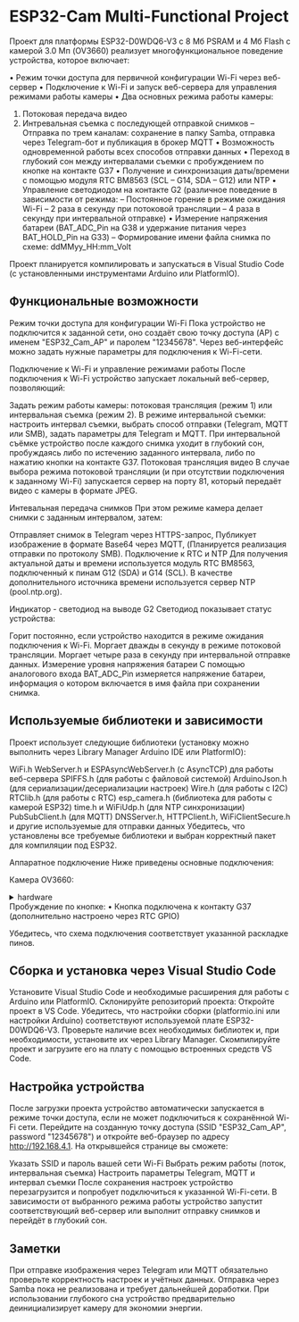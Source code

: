 # ESP32-Cam Multi-Functional Project
Проект для платформы ESP32-D0WDQ6-V3 с 8 Мб PSRAM и 4 Мб Flash с камерой 3.0 Мп (OV3660) реализует многофункциональное поведение устройства, которое включает:

• Режим точки доступа для первичной конфигурации Wi-Fi через веб-сервер
• Подключение к Wi-Fi и запуск веб-сервера для управления режимами работы камеры
• Два основных режима работы камеры:
1. Потоковая передача видео
2. Интревальная съемка с последующей отправкой снимков
– Отправка по трем каналам: сохранение в папку Samba, отправка через Telegram-бот и публикация в брокер MQTT
• Возможность одновременной работы всех способов отправки данных
• Переход в глубокий сон между интервалами съемки с пробуждением по кнопке на контакте G37
• Получение и синхронизация даты/времени с помощью модуля RTC BM8563 (SCL – G14, SDA – G12) или NTP
• Управление светодиодом на контакте G2 (различное поведение в зависимости от режима:
– Постоянное горение в режиме ожидания Wi-Fi
– 2 раза в секунду при потоковой трансляции
– 4 раза в секунду при интервальной отправке)
• Измерение напряжения батареи (BAT_ADC_Pin на G38 и удержание питания через BAT_HOLD_Pin на G33)
– Формирование имени файла снимка по схеме: ddMMyy_HH:mm_Volt

Проект планируется компилировать и запускаться в Visual Studio Code (с установленными инструментами Arduino или PlatformIO).

## Функциональные возможности
Режим точки доступа для конфигурации Wi-Fi
Пока устройство не подключится к заданной сети, оно создаёт свою точку доступа (AP) с именем "ESP32_Cam_AP" и паролем "12345678". Через веб-интерфейс можно задать нужные параметры для подключения к Wi-Fi-сети.

Подключение к Wi-Fi и управление режимами работы
После подключения к Wi-Fi устройство запускает локальный веб-сервер, позволяющий:

Задать режим работы камеры: потоковая трансляция (режим 1) или интервальная съемка (режим 2).
В режиме интервальной съемки: настроить интервал съемки, выбрать способ отправки (Telegram, MQTT или SMB), задать параметры для Telegram и MQTT.
При интервальной съёмке устройство после каждого снимка уходит в глубокий сон, пробуждаясь либо по истечению заданного интервала, либо по нажатию кнопки на контакте G37.
Потоковая трансляция видео
В случае выбора режима потоковой трансляции (и при отсутствии подключения к заданному Wi-Fi) запускается сервер на порту 81, который передаёт видео с камеры в формате JPEG.

Интевальная передача снимков
При этом режиме камера делает снимки с заданным интервалом, затем:

Отправляет снимок в Telegram через HTTPS-запрос,
Публикует изображение в формате Base64 через MQTT,
(Планируется реализация отправки по протоколу SMB).
Подключение к RTC и NTP
Для получения актуальной даты и времени используется модуль RTC BM8563, подключенный к пинам G12 (SDA) и G14 (SCL). В качестве дополнительного источника времени используется сервер NTP (pool.ntp.org).

Индикатор - светодиод на выводе G2
Светодиод показывает статус устройства:

Горит постоянно, если устройство находится в режиме ожидания подключения к Wi-Fi.
Моргает дважды в секунду в режиме потоковой трансляции.
Моргает четыре раза в секунду при интервальной отправке данных.
Измерение уровня напряжения батареи
С помощью аналогового входа BAT_ADC_Pin измеряется напряжение батареи, информация о котором включается в имя файла при сохранении снимка.

## Используемые библиотеки и зависимости
Проект использует следующие библиотеки (установку можно выполнить через Library Manager Arduino IDE или PlatformIO):

WiFi.h
WebServer.h и ESPAsyncWebServer.h (с AsyncTCP) для работы веб-сервера
SPIFFS.h (для работы с файловой системой)
ArduinoJson.h (для сериализации/десериализации настроек)
Wire.h (для работы с I2C)
RTClib.h (для работы с RTC)
esp_camera.h (библиотека для работы с камерой ESP32)
time.h и WiFiUdp.h (для NTP синхронизации)
PubSubClient.h (для MQTT)
DNSServer.h, HTTPClient.h, WiFiClientSecure.h и другие используемые для отправки данных
Убедитесь, что установлены все требуемые библиотеки и выбран корректный пакет для компиляции под ESP32.

Аппаратное подключение
Ниже приведены основные подключения:

Камера OV3660:
<details>
<summary>hardware</summary>
• SCCB Clock: IO23
• SCCB Data: IO25
• System Clock: IO27
• VSYNC: IO22
• HREF: IO26
• PCLK: IO21
• Pixel Data Bits:
– D0: IO32
– D1: IO35
– D2: IO34
– D3: IO5
– D4: IO39
– D5: IO18
– D6: IO36
– D7: IO19
• Camera Reset: IO15
• Camera PWDN: не используется (-1)

RTC BM8563:
• SDA: G12
• SCL: G14

Светодиод:
• G2

Батарея:
• BAT_ADC_Pin: G38
• BAT_HOLD_Pin: G33
</details>
Пробуждение по кнопке:
• Кнопка подключена к контакту G37 (дополнительно настроено через RTC GPIO)

Убедитесь, что схема подключения соответствует указанной раскладке пинов.

## Сборка и установка через Visual Studio Code
Установите Visual Studio Code и необходимые расширения для работы с Arduino или PlatformIO.
Склонируйте репозиторий проекта:
Откройте проект в VS Code.
Убедитесь, что настройки сборки (platformio.ini или настройки Arduino) соответствуют используемой плате ESP32-D0WDQ6-V3.
Проверьте наличие всех необходимых библиотек и, при необходимости, установите их через Library Manager.
Скомпилируйте проект и загрузите его на плату с помощью встроенных средств VS Code.

## Настройка устройства
После загрузки проекта устройство автоматически запускается в режиме точки доступа, если не может подключиться к сохранённой Wi-Fi сети. Перейдите на созданную точку доступа (SSID "ESP32_Cam_AP", password "12345678") и откройте веб-браузер по адресу http://192.168.4.1. На открывшейся странице вы сможете:

Указать SSID и пароль вашей сети Wi-Fi
Выбрать режим работы (поток, интервальная съемка)
Настроить параметры Telegram, MQTT и интервал съемки
После сохранения настроек устройство перезагрузится и попробует подключиться к указанной Wi-Fi-сети. В зависимости от выбранного режима работы устройство запустит соответствующий веб-сервер или выполнит отправку снимков и перейдёт в глубокий сон.

## Заметки
При отправке изображения через Telegram или MQTT обязательно проверьте корректность настроек и учётных данных.
Отправка через Samba пока не реализована и требует дальнейшей доработки.
При использовании глубокого сна устройство предварительно деинициализирует камеру для экономии энергии.